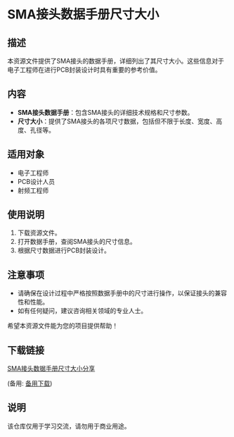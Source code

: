 # SMA接头数据手册尺寸大小

## 描述
本资源文件提供了SMA接头的数据手册，详细列出了其尺寸大小。这些信息对于电子工程师在进行PCB封装设计时具有重要的参考价值。

## 内容
- **SMA接头数据手册**：包含SMA接头的详细技术规格和尺寸参数。
- **尺寸大小**：提供了SMA接头的各项尺寸数据，包括但不限于长度、宽度、高度、孔径等。

## 适用对象
- 电子工程师
- PCB设计人员
- 射频工程师

## 使用说明
1. 下载资源文件。
2. 打开数据手册，查阅SMA接头的尺寸信息。
3. 根据尺寸数据进行PCB封装设计。

## 注意事项
- 请确保在设计过程中严格按照数据手册中的尺寸进行操作，以保证接头的兼容性和性能。
- 如有任何疑问，建议咨询相关领域的专业人士。

希望本资源文件能为您的项目提供帮助！

## 下载链接
[SMA接头数据手册尺寸大小分享](https://pan.quark.cn/s/90dd1f0832bd) 

(备用: [备用下载](https://pan.baidu.com/s/1cgEJ3_KKn-8kPmbynl6wlw?pwd=1234))

## 说明

该仓库仅用于学习交流，请勿用于商业用途。
